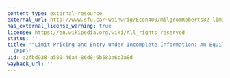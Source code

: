 ```yaml
---
content_type: external-resource
external_url: http://www.sfu.ca/~wainwrig/Econ400/milgromRoberts82-limitpricing.pdf
has_external_license_warning: true
license: https://en.wikipedia.org/wiki/All_rights_reserved
status: ''
title: '"Limit Pricing and Entry Under Incomplete Information: An Equilibrium Analysis."
  (PDF)'
uid: a2fbd938-a580-46a4-86d8-6b583a6c3a8d
wayback_url: ''
---
```

